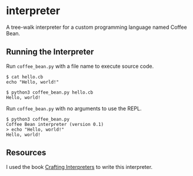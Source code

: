 # interpreter

A tree-walk interpreter for a custom programming language named Coffee Bean.

## Running the Interpreter

Run `coffee_bean.py` with a file name to execute source code.

```
$ cat hello.cb
echo "Hello, world!"

$ python3 coffee_bean.py hello.cb
Hello, world!
```

Run `coffee_bean.py` with no arguments to use the REPL.

```
$ python3 coffee_bean.py
Coffee Bean interpreter (version 0.1)
> echo "Hello, world!"
Hello, world!
```

## Resources

I used the book [Crafting Interpreters](https://craftinginterpreters.com/) to
write this interpreter.
